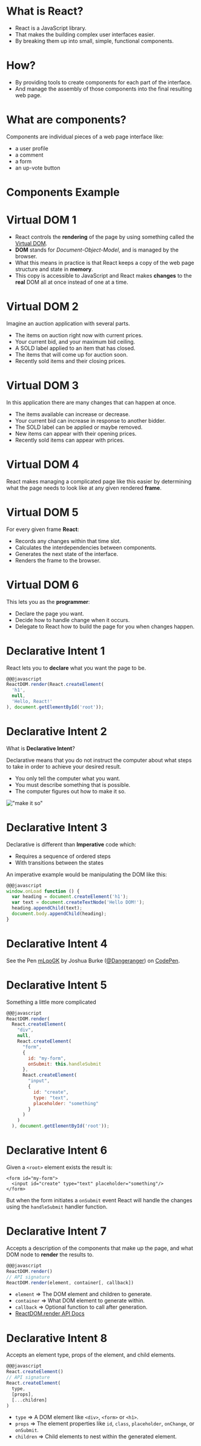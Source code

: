 # What is React?

- React is a JavaScript library.
- That makes the building complex user interfaces easier.
- By breaking them up into small, simple, functional components.

# How?

- By providing tools to create components for each part of the interface.
- And manage the assembly of those components into the final resulting web page.

# What are components?

Components are individual pieces of a web page interface like:

- a user profile
- a comment
- a form
- an up-vote button

# Components Example

<!--
Include screen-shot of Github feed here with boxes outlining
the various sections of the web page as components.
-->

# Virtual DOM 1

- React controls the **rendering** of the page by using something called the [Virtual DOM](https://reactjs.org/docs/faq-internals.html).
- **DOM** stands for *Document-Object-Model*, and is managed by the browser.
- What this means in practice is that React keeps a copy of the web page structure and state in **memory**.
- This copy is accessible to JavaScript and React makes **changes** to the **real** DOM all at once instead of one at a time.

# Virtual DOM 2

Imagine an auction application with several parts.

- The items on auction right now with current prices.
- Your current bid, and your maximum bid ceiling.
- A SOLD label applied to an item that has closed.
- The items that will come up for auction soon.
- Recently sold items and their closing prices.

# Virtual DOM 3

In this application there are many changes that can happen at once.

- The items available can increase or decrease.
- Your current bid can increase in response to another bidder.
- The SOLD label can be applied or maybe removed.
- New items can appear with their opening prices.
- Recently sold items can appear with prices.

# Virtual DOM 4

React makes managing a complicated page like this easier by determining what the page needs to look like at any given rendered **frame**.

# Virtual DOM 5

For every given frame **React**:

- Records any changes within that time slot.
- Calculates the interdependencies between components.
- Generates the next state of the interface.
- Renders the frame to the browser.

# Virtual DOM 6

This lets you as the **programmer**:

- Declare the page you want.
- Decide how to handle change when it occurs.
- Delegate to React how to build the page for you when changes happen.

# Declarative Intent 1

React lets you to **declare** what you want the page to be.

```js
@@@javascript
ReactDOM.render(React.createElement(
  'h1',
  null,
  'Hello, React!'
), document.getElementById('root'));
```

# Declarative Intent 2

What is **Declarative Intent**?

Declarative means that you do not instruct the computer about what steps to take in order to achieve your desired result.

- You only tell the computer what you want.
- You must describe something that is possible.
- The computer figures out how to make it so.

!["make it so"](./make-it-so.jpg)

# Declarative Intent 3

Declarative is different than **Imperative** code which:

- Requires a sequence of ordered steps
- With transitions between the states

An imperative example would be manipulating the DOM like this:

```js
@@@javascript
window.onLoad function () {
  var heading = document.createElement('h1');
  var text = document.createTextNode('Hello DOM!');
  heading.appendChild(text);
  document.body.appendChild(heading);
}
```

# Declarative Intent 4

<p data-height="228" data-theme-id="dark" data-slug-hash="mLqoGK" data-default-tab="babel" data-user="Dangeranger" data-embed-version="2" data-pen-title="mLqoGK" class="codepen">See the Pen <a href="https://codepen.io/Dangeranger/pen/mLqoGK/">mLqoGK</a> by Joshua Burke (<a href="https://codepen.io/Dangeranger">@Dangeranger</a>) on <a href="https://codepen.io">CodePen</a>.</p>
<script async src="https://static.codepen.io/assets/embed/ei.js"></script>

# Declarative Intent 5

Something a little more complicated

```js
@@@javascript
ReactDOM.render(
  React.createElement(
    "div",
    null,
    React.createElement(
      "form",
      {
        id: "my-form",
        onSubmit: this.handleSubmit
      },
      React.createElement(
        "input",
        {
          id: "create",
          type: "text",
          placeholder: "something"
        }
      )
    )
  ), document.getElementById('root'));
```

# Declarative Intent 6

Given a `<root>` element exists the result is:

```
<form id="my-form">
  <input id="create" type="text" placeholder="something"/>
</form>
```

But when the form initiates a `onSubmit` event React will handle the changes using the `handleSubmit` handler function.

# Declarative Intent 7

Accepts a description of the components that make up the page, and what DOM node to **render** the results to.

```js
@@@javascript
ReactDOM.render()
// API signature
ReactDOM.render(element, container[, callback])
```

- `element` => The DOM element and children to generate.
- `container` => What DOM element to generate within.
- `callback` => Optional function to call after generation.
- [ReactDOM.render API Docs](https://reactjs.org/docs/react-api.html#createelement)

# Declarative Intent 8

Accepts an element type, props of the element, and child elements.

```js
@@@javascript
React.createElement()
// API signature
React.createElement(
  type,
  [props],
  [...children]
)
```

- `type` => A DOM element like `<div>`, `<form>` or `<h1>`.
- `props` => The element properties like `id`, `class`, `placeholder`, `onChange`, or `onSubmit`.
- `children` => Child elements to nest within the generated element.